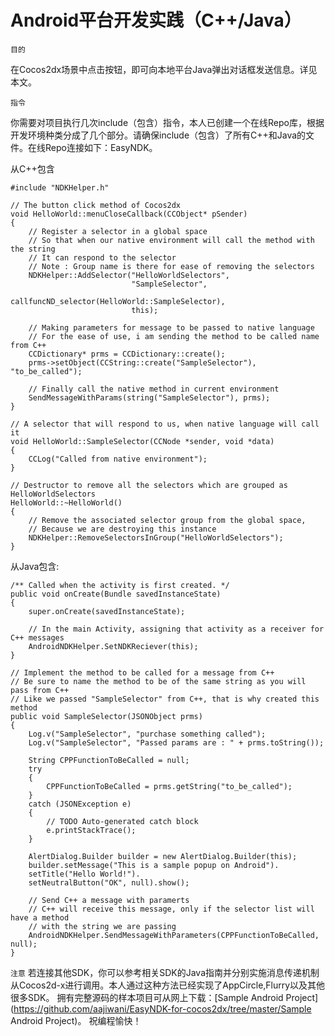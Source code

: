 Android平台开发实践（C++/Java）===
`目的`在Cocos2dx场景中点击按钮，即可向本地平台Java弹出对话框发送信息。详见本文。`指令`你需要对项目执行几次include（包含）指令，本人已创建一个在线Repo库，根据开发环境种类分成了几个部分。请确保include（包含）了所有C++和Java的文件。在线Repo连接如下：EasyNDK。从C++包含```#include "NDKHelper.h" // The button click method of Cocos2dxvoid HelloWorld::menuCloseCallback(CCObject* pSender){    // Register a selector in a global space    // So that when our native environment will call the method with the string    // It can respond to the selector    // Note : Group name is there for ease of removing the selectors    NDKHelper::AddSelector("HelloWorldSelectors",                           "SampleSelector",                           callfuncND_selector(HelloWorld::SampleSelector),                           this);    // Making parameters for message to be passed to native language    // For the ease of use, i am sending the method to be called name from C++    CCDictionary* prms = CCDictionary::create();    prms->setObject(CCString::create("SampleSelector"), "to_be_called");    // Finally call the native method in current environment    SendMessageWithParams(string("SampleSelector"), prms);}// A selector that will respond to us, when native language will call itvoid HelloWorld::SampleSelector(CCNode *sender, void *data){    CCLog("Called from native environment");}// Destructor to remove all the selectors which are grouped as HelloWorldSelectorsHelloWorld::~HelloWorld(){    // Remove the associated selector group from the global space,    // Because we are destroying this instance    NDKHelper::RemoveSelectorsInGroup("HelloWorldSelectors");}```
从Java包含:
```/** Called when the activity is first created. */public void onCreate(Bundle savedInstanceState){    super.onCreate(savedInstanceState);    // In the main Activity, assigning that activity as a receiver for C++ messages    AndroidNDKHelper.SetNDKReciever(this);}// Implement the method to be called for a message from C++// Be sure to name the method to be of the same string as you will pass from C++// Like we passed "SampleSelector" from C++, that is why created this methodpublic void SampleSelector(JSONObject prms){    Log.v("SampleSelector", "purchase something called");    Log.v("SampleSelector", "Passed params are : " + prms.toString());    String CPPFunctionToBeCalled = null;    try    {        CPPFunctionToBeCalled = prms.getString("to_be_called");    }    catch (JSONException e)    {        // TODO Auto-generated catch block        e.printStackTrace();    }    AlertDialog.Builder builder = new AlertDialog.Builder(this);    builder.setMessage("This is a sample popup on Android").    setTitle("Hello World!").    setNeutralButton("OK", null).show();    // Send C++ a message with paramerts    // C++ will receive this message, only if the selector list will have a method    // with the string we are passing    AndroidNDKHelper.SendMessageWithParameters(CPPFunctionToBeCalled, null);}```
`注意`若连接其他SDK，你可以参考相关SDK的Java指南并分别实施消息传递机制从Cocos2d-x进行调用。本人通过这种方法已经实现了AppCircle,Flurry以及其他很多SDK。拥有完整源码的样本项目可从网上下载：[Sample Android Project](https://github.com/aajiwani/EasyNDK-for-cocos2dx/tree/master/Sample Android Project)。祝编程愉快！